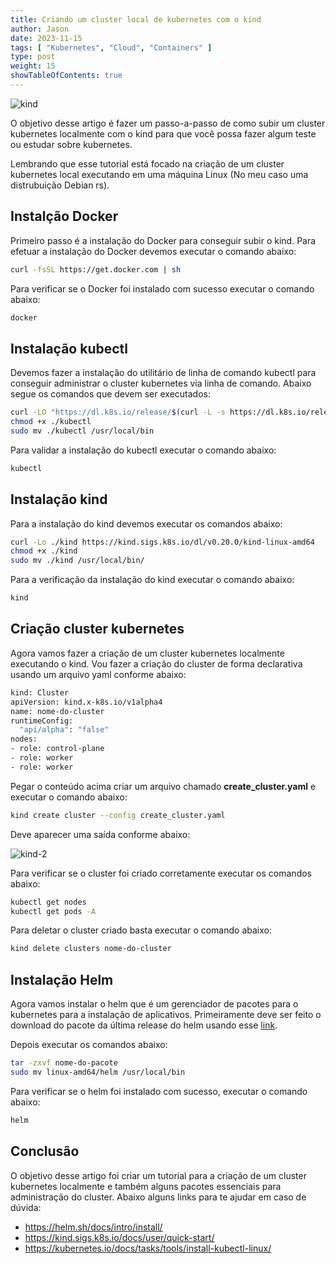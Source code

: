 ```yaml
---
title: Criando um cluster local de kubernetes com o kind
author: Jason
date: 2023-11-15
tags: [ "Kubernetes", "Cloud", "Containers" ]
type: post
weight: 15
showTableOfContents: true
---
```


![kind](/images/kind.jpg)

O objetivo desse artigo é fazer um passo-a-passo de como subir um
cluster kubernetes localmente com o kind para que você possa fazer algum
teste ou estudar sobre kubernetes.

Lembrando que esse tutorial está focado na criação de um cluster
kubernetes local executando em uma máquina Linux (No meu caso uma
distrubuição Debian rs).

## Instalção Docker 

Primeiro passo é a instalação do Docker para conseguir subir o kind.
Para efetuar a instalação do Docker devemos executar o comando abaixo:

``` bash
curl -fsSL https://get.docker.com | sh
```

Para verificar se o Docker foi instalado com sucesso executar o comando
abaixo:

``` bash
docker 
```

## Instalação kubectl 

Devemos fazer a instalação do utilitário de linha de comando kubectl
para conseguir administrar o cluster kubernetes via linha de comando.
Abaixo segue os comandos que devem ser executados:

``` bash
curl -LO "https://dl.k8s.io/release/$(curl -L -s https://dl.k8s.io/release/stable.txt)/bin/linux/amd64/kubectl"
chmod +x ./kubectl
sudo mv ./kubectl /usr/local/bin
```

Para validar a instalação do kubectl executar o comando abaixo:

``` bash
kubectl
```

## Instalação kind 

Para a instalação do kind devemos executar os comandos abaixo:

``` bash
curl -Lo ./kind https://kind.sigs.k8s.io/dl/v0.20.0/kind-linux-amd64
chmod +x ./kind
sudo mv ./kind /usr/local/bin/
```

Para a verificação da instalação do kind executar o comando abaixo:

``` bash
kind 
```

## Criação cluster kubernetes

Agora vamos fazer a criação de um cluster kubernetes localmente
executando o kind. Vou fazer a criação do cluster de forma declarativa
usando um arquivo yaml conforme abaixo:

``` bash
kind: Cluster
apiVersion: kind.x-k8s.io/v1alpha4
name: nome-do-cluster
runtimeConfig:
  "api/alpha": "false"
nodes:
- role: control-plane
- role: worker
- role: worker
```

Pegar o conteúdo acima criar um arquivo chamado **create_cluster.yaml**
e executar o comando abaixo:

``` bash
kind create cluster --config create_cluster.yaml
```

Deve aparecer uma saída conforme abaixo:

![kind-2](/images/kind-2.jpg)

Para verificar se o cluster foi criado corretamente executar os comandos
abaixo:

```bash
kubectl get nodes
kubectl get pods -A
```

Para deletar o cluster criado basta executar o comando abaixo:

```bash
kind delete clusters nome-do-cluster
```

## Instalação Helm 

Agora vamos instalar o helm que é um gerenciador de pacotes para o
kubernetes para a instalação de aplicativos. Primeiramente deve ser
feito o download do pacote da última release do helm usando esse
[link](https://github.com/helm/helm/releases).

Depois executar os comandos abaixo:

```bash 
tar -zxvf nome-do-pacote
sudo mv linux-amd64/helm /usr/local/bin
```

Para verificar se o helm foi instalado com sucesso, executar o comando
abaixo:

```bash
helm
```

## Conclusão 

O objetivo desse artigo foi criar um tutorial para a criação de um
cluster kubernetes localmente e também alguns pacotes essenciais para
administração do cluster. Abaixo alguns links para te ajudar em caso de
dúvida:

-   <https://helm.sh/docs/intro/install/>
-   <https://kind.sigs.k8s.io/docs/user/quick-start/>
-   <https://kubernetes.io/docs/tasks/tools/install-kubectl-linux/>
